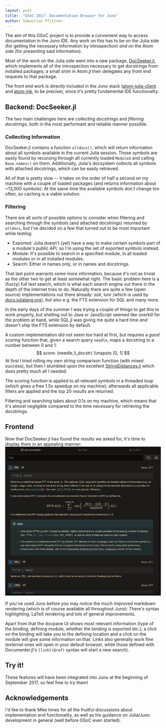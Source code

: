 ```yaml
---
layout: post
title:  "GSoC 2017: Documentation Browser for Juno"
author: Sebastian Pfitzner
---
```


<script src="https://cdnjs.cloudflare.com/ajax/libs/mathjax/2.7.1/MathJax.js?config=TeX-AMS_HTML"></script>

<script type="text/x-mathjax-config">
MathJax.Hub.Config({
tex2jax: {
inlineMath: [ ['$','$'], ["\\(","\\)"] ],
displayMath: [ ['$$','$$'], ["\\[","\\]"] ],
processEscapes: true,
processEnvironments: true
},
// Center justify equations in code and markdown cells. Elsewhere
// we use CSS to left justify single line equations in code cells.
displayAlign: 'center',
"HTML-CSS": {
styles: {'.MathJax_Display': {"margin": 0}},
linebreaks: { automatic: true }
}
});
</script>

The aim of this GSoC project is to provide a convenient way to access documentation in the
Juno IDE. Any work on this has to be on the Julia side (for getting the necessary
information by introspection) *and* on the Atom side (for presenting said information).

Most of the work on the Julia side went into a new package, [DocSeeker.jl](https://github.com/pfitzseb/DocSeeker.jl),
which implements all of the introspection necessary to get docstrings from installed packages;
a small shim in Atom.jl then delegates any front end requests to that package.

The front end work is directly included in the Juno stack ([atom-julia-client](https://github.com/JunoLab/atom-julia-client)
and [atom-ink](https://github.com/JunoLab/atom-ink), to be precise), since it's pretty
fundamental IDE functionality.

## Backend: DocSeeker.jl
The two main challenges here are *collecting docstrings* and *filtering docstrings*, both in
the most performant and reliable manner possible.

### Collecting Information
DocSeeker.jl contains a function `alldocs()`, which will return information about all
symbols available in the current Julia session. Those symbols are easily found by recursing
through all currently loaded `Module`s and calling `Base.names()` on them. Additionally,
Julia's docsystem collects all symbols with attached docstrings, which can be easily retrieved.

All of that is pretty slow -- it takes on the order of half a second on my machine with a
couple of loaded packages (and returns information about ~13,000 symbols). At the same time
the available symbols don't change too often, so caching is a viable solution.

### Filtering
There are all sorts of possible options to consider when filtering and searching through the
symbols (and attached docstrings) returned by `alldocs`, but I've decided on a few that
turned out to be most important while testing:

  - Exported: Julia doesn't (yet) have a way to make certain symbols part of a module's
    public API, so I'm using the set of exported symbols instead.
  - Module: It's possible to search in a specified module, in all loaded modules or in all
    installed modules.
  - Search: Either in names only, or in names and docstrings.

That last point warrants some more information, because it's not as trivial as the other two
to get at least somewhat right. The basic problem here is a (fuzzy) full text search, which
is what each search engine out there in the depth of the internet tries to do. Naturally
there are quite a few (open source) implementations out there already: solr, lunr (which is
used by [docs.julialang.org](https://docs.julialang.org)), but also e.g. the FTS extension
for SQL and many more.

In the early days of the summer I was trying a couple of things to get this to work properly,
but shelling out to Java or JavaScript seemed like overkill for the problem at hand, while
SQL.jl was giving me quite a hard time *and* doesn't ship the FTS extension by default.

A custom implementation did not seem too hard at first, but requires a *good* scoring function
that, given a search query `needle`, maps a docstring to a number between 0 and 1:
$$
score: (needle,\\,docstr) \\mapsto [0, 1]
$$
At first I tried rolling my own string comparison function (with mixed success), but then I
stumbled upon the excellent [StringDistances.jl](https://github.com/matthieugomez/StringDistances.jl)
which does pretty much all I needed.

The scoring function is applied to all relevant symbols in a threaded loop (which gives a
free 1.5x speedup on my machine); afterwards all applicable filters are applied and the top
20 results are returned.

Filtering and searching takes about 0.1s on my machine, which means that it's almost negligible
compared to the time necessary for retrieving the docstrings.

## Frontend
Now that DocSeeker.jl has found the results we asked for, it's time to display them in an
appealing manner:
![search](/images/blog/2017-08-28-gsoc-docs-in-juno/search.png)

If you've used Juno before you may notice the much improved markdown rendering (which is of
course available all throughout Juno): There's syntax highlighting, LaTeX rendering and lots
of general improvements.

Apart from that the docpane UI shows most relevant information (type of the binding, defining
module, whether the binding is exported etc.); a click on the binding will take you to the
defining location and a click on the module will give some information on that. Links also
generally work fine (external ones will open in your default browser, while those defined with
Documenter.jl's `[link](@ref)` syntax will start a new search).

## Try it!
These features will have been integrated into Juno at the beginning of September 2017, so feel
free to try them!

## Acknowledgements
I'd like to thank Mike Innes for all the fruitful discussions about implementation and
functionality, as well as his guidance on Julia/Juno development in general (well before
GSoC even started).
